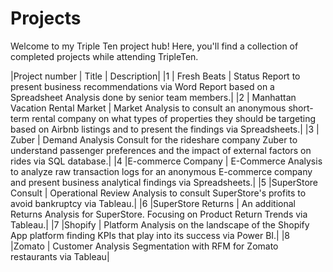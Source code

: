 # Projects
Welcome to my Triple Ten project hub! Here, you'll find a collection of completed projects while attending TripleTen.

|Project number  |	Title                           | 	Description|
|1               |	Fresh Beats                     |	Status Report to present business recommendations via Word Report based on a Spreadsheet Analysis done by senior team members.|
|2               | Manhattan Vacation Rental Market |	Market Analysis to consult an anonymous short-term rental company on what types of properties they should be targeting based on Airbnb listings and to present the findings via Spreadsheets.|
|3	             | Zuber                            |	Demand Analysis Consult for the rideshare company Zuber to understand passenger preferences and the impact of external factors on rides via SQL database.|
|4              	|E-commerce Company               |	E-Commerce Analysis to analyze raw transaction logs for an anonymous E-commerce company and present business analytical findings via Spreadsheets.|
|5	             |SuperStore Consult                |	Operational Review Analysis to consult SuperStore's profits to avoid bankruptcy via Tableau.|
|6	             |SuperStore Returns                | An additional Returns Analysis for SuperStore. Focusing on Product Return Trends via Tableau.|
|7	             |Shopify                           |	Platform Analysis on the landscape of the Shopify App platform finding KPIs that play into its success via Power BI.|
|8	             |Zomato                            |	Customer Analysis Segmentation with RFM for Zomato restaurants via Tableau|
